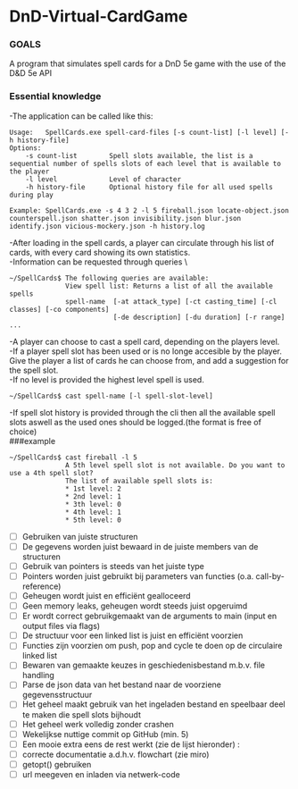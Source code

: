 # DnD-Virtual-CardGame
### GOALS
A program that simulates spell cards for a DnD 5e game with the use of the D&D 5e API

### Essential knowledge
-The application can be called like this:
```
Usage:   SpellCards.exe spell-card-files [-s count-list] [-l level] [-h history-file]
Options:
    -s count-list        Spell slots available, the list is a sequential number of spells slots of each level that is available to the player
    -l level             Level of character
    -h history-file      Optional history file for all used spells during play
```
```
Example: SpellCards.exe -s 4 3 2 -l 5 fireball.json locate-object.json counterspell.json shatter.json invisibility.json blur.json identify.json vicious-mockery.json -h history.log
```
-After loading in the spell cards, a player can circulate through his list of cards, with every card showing its own statistics. \
-Information can be requested through queries \
```
~/SpellCards$ The following queries are available:
              View spell list: Returns a list of all the available spells
              spell-name  [-at attack_type] [-ct casting_time] [-cl classes] [-co components] 
                          [-de description] [-du duration] [-r range] ...
```
-A player can choose to cast a spell card, depending on the players level. \
-If a player spell slot has been used or is no longe accesible by the player. Give the player a list of cards he can choose from, and add a suggestion for the spell slot. \
-If no level is provided the highest level spell is used.
```
~/SpellCards$ cast spell-name [-l spell-slot-level]
```
-If spell slot history is provided through the cli then all the available spell slots aswell as the used ones should be logged.(the format is free of choice) \
###example
```
~/SpellCards$ cast fireball -l 5
              A 5th level spell slot is not available. Do you want to use a 4th spell slot?
              The list of available spell slots is:
              * 1st level: 2
              * 2nd level: 1
              * 3th level: 0
              * 4th level: 1
              * 5th level: 0﻿﻿
```
- [ ] Gebruiken van juiste structuren
- [ ] De gegevens worden juist bewaard in de juiste members van de structuren
- [ ] Gebruik van pointers is steeds van het juiste type
- [ ] Pointers worden juist gebruikt bij parameters van functies (o.a. call-by-reference)
- [ ] Geheugen wordt juist en efficiënt gealloceerd
- [ ] Geen memory leaks, geheugen wordt steeds juist opgeruimd
- [ ] Er wordt correct gebruikgemaakt van de arguments to main (input en output files via flags)
- [ ] De structuur voor een linked list is juist en efficiënt voorzien
- [ ] Functies zijn voorzien om push, pop and cycle te doen op de circulaire linked list
- [ ] Bewaren van gemaakte keuzes in geschiedenisbestand m.b.v. file handling 
- [ ] Parse de json data van het bestand naar de voorziene gegevensstructuur
- [ ] Het geheel maakt gebruik van het ingeladen bestand en speelbaar deel te maken die spell slots bijhoudt
- [ ] Het geheel werk volledig zonder crashen
- [ ] Wekelijkse nuttige commit op GitHub (min. 5)
- [ ] Een mooie extra eens de rest werkt (zie de lijst hieronder) :
- [ ] correcte documentatie a.d.h.v. flowchart (zie miro)
- [ ] getopt() gebruiken
- [ ] url meegeven en inladen via netwerk-code
